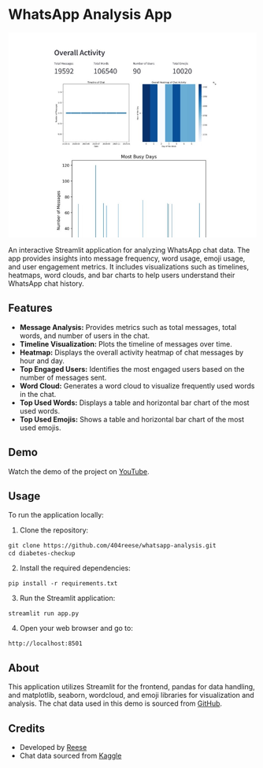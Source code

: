 # WhatsApp Analysis App

![WhatsApp Analysis App](img-1.jpeg)

An interactive Streamlit application for analyzing WhatsApp chat data. The app provides insights into message frequency, word usage, emoji usage, and user engagement metrics. It includes visualizations such as timelines, heatmaps, word clouds, and bar charts to help users understand their WhatsApp chat history.

## Features

- **Message Analysis:** Provides metrics such as total messages, total words, and number of users in the chat.
- **Timeline Visualization:** Plots the timeline of messages over time.
- **Heatmap:** Displays the overall activity heatmap of chat messages by hour and day.
- **Top Engaged Users:** Identifies the most engaged users based on the number of messages sent.
- **Word Cloud:** Generates a word cloud to visualize frequently used words in the chat.
- **Top Used Words:** Displays a table and horizontal bar chart of the most used words.
- **Top Used Emojis:** Shows a table and horizontal bar chart of the most used emojis.

## Demo

Watch the demo of the project on [YouTube](https://youtu.be/L19xRLq9Iac).

## Usage

To run the application locally:

1. Clone the repository:
 ```
git clone https://github.com/404reese/whatsapp-analysis.git
cd diabetes-checkup
```
2. Install the required dependencies:
 ```
pip install -r requirements.txt
 ```
3. Run the Streamlit application:

 ```
streamlit run app.py
 ```
4. Open your web browser and go to:
 ```
http://localhost:8501
```

## About

This application utilizes Streamlit for the frontend, pandas for data handling, and matplotlib, seaborn, wordcloud, and emoji libraries for visualization and analysis. The chat data used in this demo is sourced from [GitHub](https://raw.githubusercontent.com/404reese/ML-projects/main/Whatsapp%20Data%20Analysis/big-WH-data.csv).

## Credits

- Developed by [Reese](https://github.com/404reese)
- Chat data sourced from [Kaggle](https://kaggle.com)
